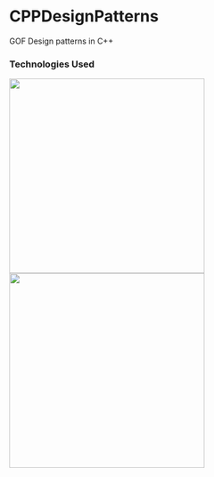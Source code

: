 # CPPDesignPatterns
GOF Design patterns in C++

<h3> Technologies Used </h3>
<img src="http://www.pngmart.com/files/1/Apple-Logo-PNG-HD.png" width="350"/>
<img src="https://upload.wikimedia.org/wikipedia/commons/thumb/0/0b/Qt_logo_2016.svg/1200px-Qt_logo_2016.svg.png" width="350"/>
